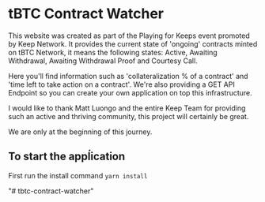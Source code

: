 # tBTC Contract Watcher

This website was created as part of the Playing for Keeps event promoted by Keep Network. It provides the current state of 'ongoing' contracts minted on tBTC Network, it means the following states: Active, Awaiting Withdrawal, Awaiting Withdrawal Proof and Courtesy Call.

Here you'll find information such as 'collateralization % of a contract' and 'time left to take action on a contract'. We're also providing a GET API Endpoint so you can create your own application on top this infrastructure.

I would like to thank Matt Luongo and the entire Keep Team for providing such an active and thriving community, this project will certainly be great.

We are only at the beginning of this journey.

## To start the appĺication
First run the install command `yarn install`



"# tbtc-contract-watcher"
